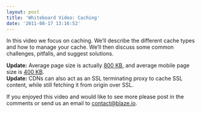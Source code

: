 ```yaml
---
layout: post
title: 'Whiteboard Video: Caching'
date: '2011-08-17 13:16:52'
---
```



In this video we focus on caching. We’ll describe the different cache types and how to manage your cache. We’ll then discuss some common challenges, pitfalls, and suggest solutions.

**Update:** Average page size is actually [800 KB](http://httparchive.org/interesting.php#bytesperpage), and average mobile page size is [400 KB](http://mobile.httparchive.org/interesting.php#bytesperpage).  
**Update:** CDNs can also act as an SSL terminating proxy to cache SSL content, while still fetching it from origin over SSL.

If you enjoyed this video and would like to see more please post in the comments or send us an email to [contact@blaze.io](mailto:contact@blaze.io).


